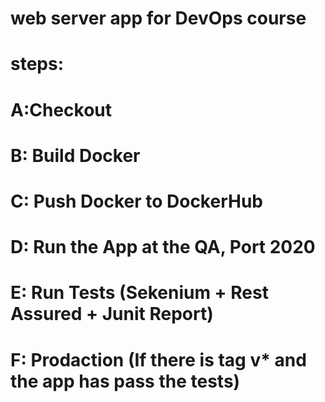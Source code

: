 # web server app for DevOps course


# steps:

# A:Checkout

# B: Build Docker

# C: Push Docker to DockerHub
 
# D: Run the App at the QA, Port 2020

# E: Run Tests (Sekenium + Rest Assured + Junit Report)

# F: Prodaction (If there is tag v* and the app has pass the tests)



